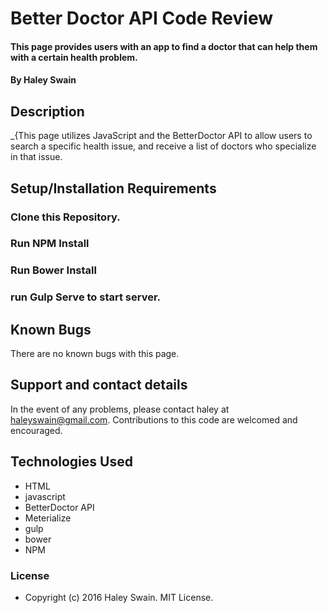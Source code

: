 # Better Doctor API Code Review

#### This page provides users with an app to find a doctor that can help them with a certain health problem.


#### By Haley Swain

## Description

_{This page utilizes JavaScript and the BetterDoctor API to allow users to search a specific health issue, and receive a list of doctors who specialize in that issue.

## Setup/Installation Requirements
### Clone this Repository.
### Run NPM Install
### Run Bower Install
### run Gulp Serve to start server.

## Known Bugs

There are no known bugs with this page.

## Support and contact details

In the event of any problems, please contact haley at haleyswain@gmail.com. Contributions to this code are welcomed and encouraged.

## Technologies Used
* HTML
* javascript
* BetterDoctor API
* Meterialize
* gulp
* bower
* NPM


### License

* Copyright (c) 2016 Haley Swain. MIT License.
